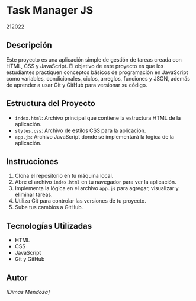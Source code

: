 # Task Manager JS
212022
## Descripción

Este proyecto es una aplicación simple de gestión de tareas creada con HTML, CSS y JavaScript. El objetivo de este proyecto es que los estudiantes practiquen conceptos básicos de programación en JavaScript como variables, condicionales, ciclos, arreglos, funciones y JSON, además de aprender a usar Git y GitHub para versionar su código.

## Estructura del Proyecto

- `index.html`: Archivo principal que contiene la estructura HTML de la aplicación.
- `styles.css`: Archivo de estilos CSS para la aplicación.
- `app.js`: Archivo JavaScript donde se implementará la lógica de la aplicación.

## Instrucciones

1. Clona el repositorio en tu máquina local.
2. Abre el archivo `index.html` en tu navegador para ver la aplicación.
3. Implementa la lógica en el archivo `app.js` para agregar, visualizar y eliminar tareas.
4. Utiliza Git para controlar las versiones de tu proyecto.
5. Sube tus cambios a GitHub.

## Tecnologías Utilizadas

- HTML
- CSS
- JavaScript
- Git y GitHub

## Autor

*[Dimas Mendoza]*

